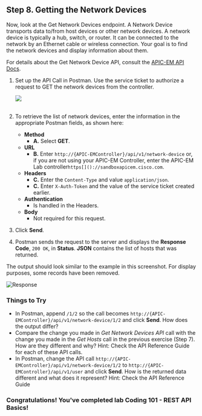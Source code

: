 ## Step 8. Getting the Network Devices

Now, look at the Get Network Devices endpoint. A Network Device transports data to/from host devices or other network devices. A network device is typically a hub, switch, or router. It can be connected to the network by an Ethernet cable or wireless connection. Your goal is to find the network devices and display information about them.

For details about the Get Network Device API, consult the [APIC-EM API Docs](http://devnetapic.cisco.com/).

1. Set up the API Call in Postman. Use the service ticket to authorize a request to GET the network devices from the controller.

	![](/posts/files/coding-101-rest-basics-ga/assets/images/postman6.png)<br/><br/>

2. To retrieve the list of network devices, enter the information in the appropriate Postman fields, as shown here:
	* **Method**
		* **A.** Select **GET**.
	* **URL**
		* **B.** Enter `http://{APIC-EMController}/api/v1/network-device` or, if you are not using your APIC-EM Controller, enter the APIC-EM Lab controller`https[]()://sandboxapicem.cisco.com`.
	* **Headers**
		* **C.** Enter the `Content-Type` and value `application/json`.
		* **C.** Enter `X-Auth-Token` and the value of the service ticket created earlier.
	* **Authentication**
		* Is handled in the Headers.
	* **Body**
	 	* Not required for this request.
3. Click **Send**.
4. Postman sends the request to the server and displays the **Response Code**, `200 OK`, in **Status**. **JSON** contains the list of hosts that was returned.

The output should look similar to the example in this screenshot. For display purposes, some records have been removed.

![](/posts/files/coding-101-rest-basics-ga/assets/images/postman7.png "Response")

### Things to Try
* In Postman, append `/1/2` so the call becomes `http://{APIC-EMController}/api/v1/network-device/1/2` and click **Send**. How does the output differ?
* Compare the change you made in *Get Network Devices API* call with the change you made in the *Get Hosts* call in the previous exercise (Step 7). How are they different and why?  Hint:  Check the API Reference Guide for each of these API calls.
* In Postman, change the API call `http://{APIC-EMController}/api/v1/network-device/1/2` to `http://{APIC-EMController}/api/v1/user` and click **Send**. How is the returned data different and what does it represent?  Hint:  Check the API Reference Guide

### Congratulations! You've completed lab Coding 101 - REST API Basics!
